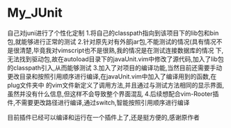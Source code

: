 # My_JUnit
自己对juni进行了个性化定制
1.将自己的classpath指向到该项目下的lib包和bin包,就能够进行正常的测试
2.针对原先对有外部jar包,不能测试的情况(具有情况不是很清楚,毕竟我对vimscript也不是很熟,我的情况是在测试连接数据库的情况
下,无法找到驱动包,故在autoload目录下的javaUnit.vim中修改了源代码,加入了lib包的classpath引入,从而能够测试
3.加入了对项目的编译功能,当然目前还需要手动更改目录和按照引用顺序进行编译,在javaUnit.vim中加入了编译用到的函数,在plug文件夹中
的vim文件新定义了调用方法,并且通过与测试方法相同的显示界面,虽然并没有什么信息,但这样不会导致整个界面混乱
4.后续想配合vim-Rooter插件,不需要更改路径进行编译,通过switch,智能按照引用顺序进行编译

目前插件已经可以编译和运行在一个插件上了,还是挺方便的,感谢原作者
